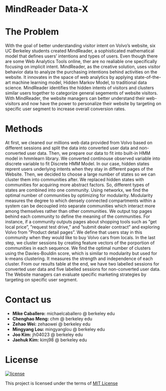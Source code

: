 # MindReader Data-X

# The Problem
With the goal of better understanding visitor intent on Volvo’s website, six UC Berkeley students created MindReader, a sophisticated mathematical model that defines users’ intentions and types of users. Even though there are some Web Analytics Tools online, ther are no realiable one specifically focusing on implicit intent. MindReader, as the creative solution, uses visitor behavior data to analyze the purchasing intentions behind activities on the website. It innovates in the space of web analytics by applying state-of-the-art machine learning model, Hidden Markov Model, to traditional data science. MindReader identifies the hidden intents of visitors and clusters similar users together to categorize general segements of website visitors. With MindReader, the website managers can better understand their web-visitors and now have the power to personalize their website by targeting on specific user segment to increase overall conversion rates. 

# Methods
At first, we cleaned our millions web data provided from Volvo based on different sessions and split the data into converted user data and non-converted user data. Then, we prepare our data to fit into built-in HMM model in hmmlearn library. We converted continouse observed variable into discrete variable to fit Discrete HMM Model. In our case, hidden states reprent users underlying intents when they stay in different pages of the Website. Then, we decided to choose a large number of states so we can cluster them into communities after. We replaced hidden states with communities for acquiring more abstract factors. So, different types of states are combined into one community. Using networkx, we find the optimal number of communities by optimizing for modularity. Modularity measures the degree to which densely connected compartments within a system can be decoupled into separate communities which interact more among themselves rather than other communities. We output top pages behind each community to define the meaning of the communities. For instance, if a community outputs pages about shopping tools such as ”get local price”, ”request test drive,” and ”submit dealer contract” and exploring Volvo from ”Product detail pages”. We define that users stay in this community when they would like to buy Volvo cars from locals. In the last step, we cluster sessions by creating feature vectors of the porportion of communities in each sequence. We find the optimal number of clusters using the Davies-Bouldin score, which is similar to modularity but used for k-means clustering. It measures the strength and independence of each cluster. From our results table at the end, we have two labelled sessions for converted user data and five labelled sessions for non-converted user data. The Website managers can evaluate specific marketing strategies by targeting on specific user segment.


# Contact us
- **Mike Caballero:** michaelcaballero @ berkeley edu
- **Chenghao Meng:** chm @ berkeley edu
- **Zehao Wei:** zehaowei @ berkeley edu
- **Mingyang Lou:** mingyanglou @ berkeley edu
- **Joo Kim:** jh04023 @ berkeley edu
- **Jaehuk Kim:** kimj98 @ berkeley edu

# License
[![license](https://img.shields.io/badge/license-MIT-green.svg)](https://github.com/MingyangLou/DataXMindReader/blob/main/LICENSE)

This project is licensed under the terms of [MIT License](https://github.com/MingyangLou/DataXMindReader/blob/main/LICENSE)
